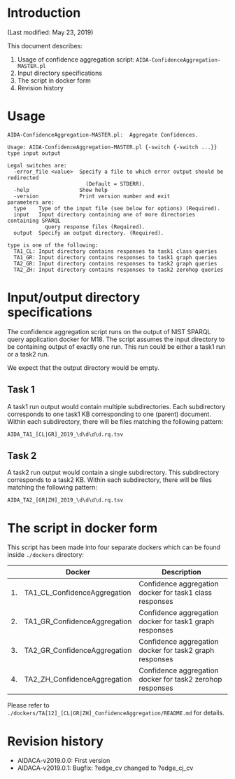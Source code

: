 # Introduction

(Last modified: May 23, 2019)

This document describes:

  1. Usage of confidence aggregation script: `AIDA-ConfidenceAggregation-MASTER.pl`
  2. Input directory specifications
  3. The script in docker form
  4. Revision history

# Usage

~~~
AIDA-ConfidenceAggregation-MASTER.pl:  Aggregate Confidences.

Usage: AIDA-ConfidenceAggregation-MASTER.pl {-switch {-switch ...}} type input output

Legal switches are:
  -error_file <value>  Specify a file to which error output should be redirected
                         (Default = STDERR).
  -help                Show help
  -version             Print version number and exit
parameters are:
  type    Type of the input file (see below for options) (Required).
  input   Input directory containing one of more directories containing SPARQL
            query response files (Required).
  output  Specify an output directory. (Required).

type is one of the following:
  TA1_CL: Input directory contains responses to task1 class queries
  TA1_GR: Input directory contains responses to task1 graph queries
  TA2_GR: Input directory contains responses to task2 graph queries
  TA2_ZH: Input directory contains responses to task2 zerohop queries
~~~

# Input/output directory specifications

The confidence aggregation script runs on the output of NIST SPARQL query application docker for M18. The script assumes the input directory to be containing output of exactly one run. This run could be either a task1 run or a  task2 run.

We expect that the output directory would be empty.

## Task 1

A task1 run output would contain multiple subdirectories. Each subdirectory corresponds to one task1 KB corresponding to one (parent) document. Within each subdirectory, there will be files matching the following pattern:

~~~
AIDA_TA1_[CL|GR]_2019_\d\d\d\d.rq.tsv
~~~

## Task 2

A task2 run output would contain a single subdirectory. This subdirectory corresponds to a task2 KB. Within each subdirectory, there will be files matching the following pattern:

~~~
AIDA_TA2_[GR|ZH]_2019_\d\d\d\d.rq.tsv
~~~

# The script in docker form

This script has been made into four separate dockers which can be found inside `./dockers` directory:

|   | Docker  | Description |
|---|---------|-------------|
| 1.  | TA1_CL_ConfidenceAggregation | Confidence aggregation docker for task1 class responses |
| 2.  | TA1_GR_ConfidenceAggregation | Confidence aggregation docker for task1 graph responses |
| 3.  | TA2_GR_ConfidenceAggregation | Confidence aggregation docker for task2 graph responses |
| 4.  | TA2_ZH_ConfidenceAggregation | Confidence aggregation docker for task2 zerohop responses |

Please refer to `./dockers/TA[12]_[CL|GR|ZH]_ConfidenceAggregation/README.md` for details.

# Revision history
  * AIDACA-v2019.0.0: First version
  * AIDACA-v2019.0.1: Bugfix: ?edge_cv changed to ?edge_cj_cv
